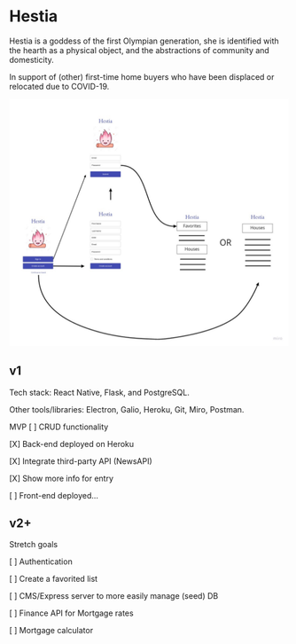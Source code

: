 # Hestia

Hestia is a goddess of the first Olympian generation, she is identified with the hearth as a physical object, and the abstractions of community and domesticity.

In support of (other) first-time home buyers who have been displaced or relocated due to COVID-19.

![alt text](Images/Hestia_Wireframe_v1.jpg?raw=True 'Hestia')

## v1

Tech stack:  React Native, Flask, and PostgreSQL.

Other tools/libraries:  Electron, Galio, Heroku, Git, Miro, Postman.

MVP 
[ ] CRUD functionality

[X] Back-end deployed on Heroku

[X] Integrate third-party API (NewsAPI)

[X] Show more info for entry

[ ] Front-end deployed...

## v2+

Stretch goals

[ ] Authentication

[ ] Create a favorited list

[ ] CMS/Express server to more easily manage (seed) DB

[ ] Finance API for Mortgage rates

[ ] Mortgage calculator






